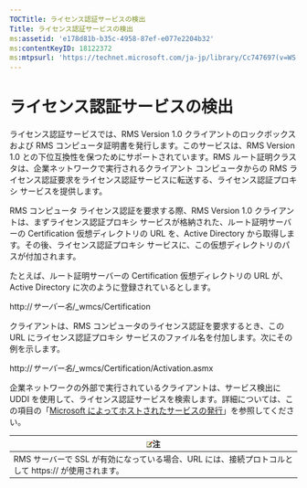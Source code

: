 ```yaml
---
TOCTitle: ライセンス認証サービスの検出
Title: ライセンス認証サービスの検出
ms:assetid: 'e178d81b-b35c-4958-87ef-e077e2204b32'
ms:contentKeyID: 18122372
ms:mtpsurl: 'https://technet.microsoft.com/ja-jp/library/Cc747697(v=WS.10)'
---
```


ライセンス認証サービスの検出
============================

ライセンス認証サービスでは、RMS Version 1.0 クライアントのロックボックスおよび RMS コンピュータ証明書を発行します。このサービスは、RMS Version 1.0 との下位互換性を保つためにサポートされています。RMS ルート証明クラスタは、企業ネットワークで実行されるクライアント コンピュータからの RMS ライセンス認証要求をライセンス認証サービスに転送する、ライセンス認証プロキシ サービスを提供します。

RMS コンピュータ ライセンス認証を要求する際、RMS Version 1.0 クライアントは、まずライセンス認証プロキシ サービスが格納された、ルート証明サーバーの Certification 仮想ディレクトリの URL を、Active Directory から取得します。その後、ライセンス認証プロキシ サービスに、この仮想ディレクトリのパスが付加されます。

たとえば、ルート証明サーバーの Certification 仮想ディレクトリの URL が、Active Directory に次のように登録されているとします。

http://*サーバー名*/\_wmcs/Certification

クライアントは、RMS コンピュータのライセンス認証を要求するとき、この URL にライセンス認証プロキシ サービスのファイル名を付加します。次にその例を示します。

http://*サーバー名*/\_wmcs/Certification/Activation.asmx

企業ネットワークの外部で実行されているクライアントは、サービス検出に UDDI を使用して、ライセンス認証サービスを検索します。詳細については、この項目の「[Microsoft によってホストされたサービスの発行](https://technet.microsoft.com/7ee8cb4d-1b46-48be-8a4c-5ff6a458231a)」を参照してください。

| ![](images/Cc747697.note(WS.10).gif)注                                 |
|-----------------------------------------------------------------------------------------------------|
| RMS サーバーで SSL が有効になっている場合、URL には、接続プロトコルとして https:// が使用されます。 |
